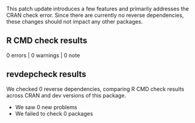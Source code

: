This patch update introduces a few features and primarily addresses the CRAN
check error. Since there are currently no reverse dependencies, these changes
should not impact any other packages.

## R CMD check results
0 errors | 0 warnings | 0 note

## revdepcheck results

We checked 0 reverse dependencies, comparing R CMD check results across CRAN and dev versions of this package.

 * We saw 0 new problems
 * We failed to check 0 packages
